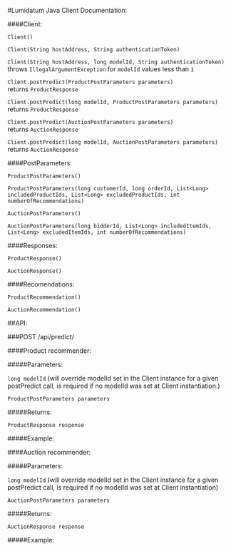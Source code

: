 #Lumidatum Java Client Documentation:

####Client:

`Client()`

`Client(String hostAddress, String authenticationToken)`

`Client(String hostAddress, long modelId, String authenticationToken)`
<br>
throws `IllegalArgumentException` for `modelId` values less than `1`


`Client.postPredict(ProductPostParameters parameters)`
<br>
returns `ProductResponse`

`Client.postPredict(long modelId, ProductPostParameters parameters)`
<br>
returns `ProductResponse`

`Client.postPredict(AuctionPostParameters parameters)`
<br>
returns `AuctionResponse`

`Client.postPredict(long modelId, AuctionPostParameters parameters)`
<br>
returns `AuctionResponse`


####PostParameters:

`ProductPostParameters()`

`ProductPostParameters(long customerId, long orderId, List<Long> includedProductIds, List<Long> excludedProductIds, int numberOfRecommendations)`

`AuctionPostParameters()`

`AuctionPostParameters(long bidderId, List<Long> includedItemIds, List<Long> excludedItemIds, int numberOfRecommendations)`


####Responses:

`ProductResponse()`

`AuctionResponse()`


####Recomendations:

`ProductRecommendation()`

`AuctionRecommendation()`


##API:

###POST /api/predict/<modelId>


####Product recommender:

#####Parameters:

`long modelId` (will override modelId set in the Client instance for a given postPredict call, is required if no modelId was set at Client instantiation.)

`ProductPostParameters parameters`

#####Returns:

`ProductResponse response`

#####Example:



####Auction recommender:

#####Parameters:

`long modelId` (will override modelId set in the Client instance for a given postPredict call, is required if no modelId was set at Client instantiation)

`AuctionPostParameters parameters`

#####Returns:

`AuctionResponse response`

#####Example:


